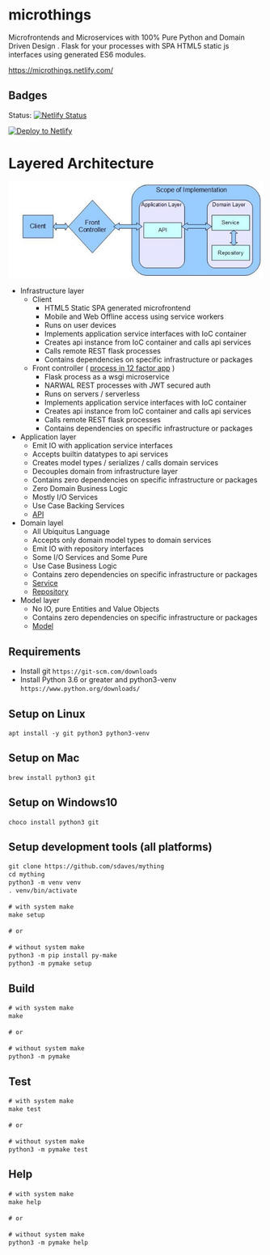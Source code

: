# microthings

Microfrontends and Microservices with 100% Pure Python and Domain Driven Design . Flask for your processes with SPA HTML5 static js interfaces using generated ES6 modules. 

https://microthings.netlify.com/

## Badges

Status: [![Netlify Status](https://api.netlify.com/api/v1/badges/03fcd31b-aad4-4cbb-82d0-f50e5b1b0574/deploy-status)](https://app.netlify.com/sites/mything/deploys)

[![Deploy to Netlify](https://www.netlify.com/img/deploy/button.svg)](https://app.netlify.com/start/deploy?repository=https://github.com/sdaves/mything)

# Layered Architecture

![Layered](docs/api/layered-architecture.jpg)

- Infrastructure layer
  - Client
    - HTML5 Static SPA generated microfrontend
    - Mobile and Web Offline access using service workers
    - Runs on user devices
    - Implements application service interfaces with IoC container
    - Creates api instance from IoC container and calls api services
    - Calls remote REST flask processes
    - Contains dependencies on specific infrastructure or packages
  - Front controller ( [process in 12 factor app](https://microthings.netlify.com/concepts/12factor/ch7.xhtml) )
    - Flask process as a wsgi microservice
    - NARWAL REST processes with JWT secured auth
    - Runs on servers / serverless
    - Implements application service interfaces with IoC container
    - Creates api instance from IoC container and calls api services
    - Calls remote REST flask processes
    - Contains dependencies on specific infrastructure or packages
- Application layer
  - Emit IO with application service interfaces
  - Accepts builtin datatypes to api services
  - Creates model types / serializes / calls domain services
  - Decouples domain from infrastructure layer
  - Contains zero dependencies on specific infrastructure or packages
  - Zero Domain Business Logic
  - Mostly I/O Services
  - Use Case Backing Services
  - [API](mything/api.py)
- Domain layel
  - All Ubiquitus Language 
  - Accepts only domain model types to domain services
  - Emit IO with repository interfaces
  - Some I/O Services and Some Pure
  - Use Case Business Logic
  - Contains zero dependencies on specific infrastructure or packages
  - [Service](mything/domain.py)
  - [Repository](mything/domain.py)
- Model layer
  - No IO, pure Entities and Value Objects
  - Contains zero dependencies on specific infrastructure or packages
  - [Model](mything/model.py)

## Requirements

- Install git `https://git-scm.com/downloads`
- Install Python 3.6 or greater and python3-venv `https://www.python.org/downloads/`

## Setup on Linux

    apt install -y git python3 python3-venv
    
## Setup on Mac

    brew install python3 git
    
## Setup on Windows10

    choco install python3 git

## Setup development tools (all platforms)

    git clone https://github.com/sdaves/mything
    cd mything
    python3 -m venv venv
    . venv/bin/activate
    
    # with system make
    make setup 
    
    # or
    
    # without system make
    python3 -m pip install py-make
    python3 -m pymake setup

## Build

    # with system make
    make 
    
    # or
    
    # without system make
    python3 -m pymake

## Test

    # with system make
    make test
    
    # or
    
    # without system make
    python3 -m pymake test

## Help

    # with system make
    make help
    
    # or
    
    # without system make
    python3 -m pymake help
